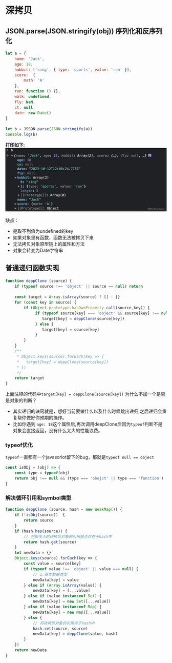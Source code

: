 # 深拷贝

## JSON.parse(JSON.stringify(obj)) 序列化和反序列化
```js
let a = {
    name: 'Jack',
    age: 18,
    hobbit: ['sing', { type: 'sports', value: 'run' }],
    score:  {
        math: 'A'
    },
    run: function () {},
    walk: undefined,
    fly: NaN,
    ct: null,
    date: new Date()
}

let b = JSSON.parse(JSON.stringify(a))
console.log(b)
```
**打印如下:**
![](/algorithm/json.png)

缺点：
+ 是取不到值为undefined的key
+ 如果对象里有函数，函数无法被拷贝下来
+ 无法拷贝对象原型链上的属性和方法
+ 对象会转变为Date字符串

## 普通递归函数实现
```js
function deppClone (source) {
    if (typeof source !== 'object' || source == null) return

    const target = Array.isArray(source) ? [] : {}
    for (const key in source) {
        if (Object.prototype.hasOwnProperty.call(source,key)) { 
             if (typeof source[key] === 'object' && source[key] !== null) {
                target[key] = deppClone(source[key])
             } else {
                target[key] = source[key]
             }
        }
    }
    /**
     * Object.keys(source).forEach(key => {
     *   target[key] = deppClone(source[key]) 
     * })
     */
    return target
}
```
上面注释的代码中`target[key] = deppClone(source[key])` 为什么不加一个是否是对象的判断？

+ 其实递归的诀窍就是，想好当前要做什么以及什么时候跳出递归,之后递归会重复帮你做好你预期的操作。
+ 比如你遇到 `age: 18`这个属性后,再次调用deepClone后因为`typeof`判断不是对象会直接返回，没有什么太大的性能浪费。

### typeof优化

`typeof`一直都有一个javascriot留下的bug，那就是`typeof null == object`
```js
const isObj = (obj) => {
    const type = typeof(obj)
    return obj !== null && (type === 'obejct' || type === 'function')
}
```

### 解决循环引用和symbol类型
```js
function deppClone (source, hash = new WeakMap()) {
    if (!isObj(source))  {
        return source
    }
    if (hash.has(source)) {
        // 判断传入的待拷贝对象的引用是否存在于hash中
        return hash.get(source)
    }
    let newData = {}
    Object.keys(source).forEach(key => {
        const value = source[key]
        if (typeof value !== 'object' || value === null) {
            // 1.基本数据类型
            newData[key] = value
        } else if (Array.isArray(value)) {
            newData[key] = [...value]
        } else if (value instanceof Set) {
            newData[key] = new Set([...value])
        } else if (value instanceof Map) {
            newData[key] = new Map([...value])
        } else {
            // 将待拷贝对象的引用存于hash中
            hash.set(source, source)
            newData[key] = deppClone(value, hash)
        }
    })
    return newData
}
```
